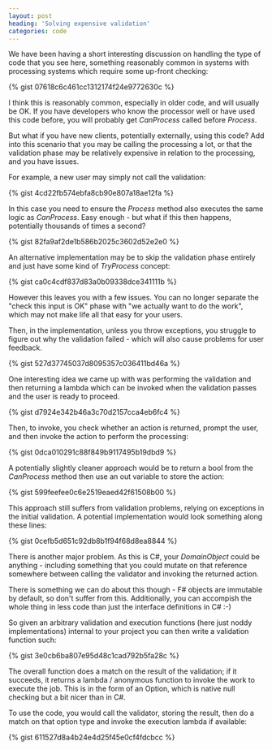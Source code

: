 ```yaml
---
layout: post
heading: 'Solving expensive validation'
categories: code
---
```


We have been having a short interesting discussion on handling the type of code that you see here, something reasonably common in systems with processing systems which require some up-front checking:

{% gist 07618c6c461cc1312174f24e9772630c %}

I think this is reasonably common, especially in older code, and will usually be OK. If you have developers who know the processor well or have used this code before, you will probably get *CanProcess* called before *Process*.

But what if you have new clients, potentially externally, using this code? Add into this scenario that you may be calling the processing a lot, or that the validation phase may be relatively expensive in relation to the processing, and you have issues.

For example, a new user may simply not call the validation:

{% gist 4cd22fb574ebfa8cb90e807a18ae12fa %}

In this case you need to ensure the *Process* method also executes the same logic as *CanProcess*. Easy enough - but what if this then happens, potentially thousands of times a second?

{% gist 82fa9af2de1b586b2025c3602d52e2e0 %}

An alternative implementation may be to skip the validation phase entirely and just have some kind of *TryProcess* concept:

{% gist ca0c4cdf837d83a0b09338dce341111b %}

However this leaves you with a few issues. You can no longer separate the "check this input is OK" phase with "we actually want to do the work", which may not make life all that easy for your users.

Then, in the implementation, unless you throw exceptions, you struggle to figure out why the validation failed - which will also cause problems for user feedback.

{% gist 527d37745037d8095357c036411bd46a %}

One interesting idea we came up with was performing the validation and then returning a lambda which can be invoked when the validation passes and the user is ready to proceed.

{% gist d7924e342b46a3c70d2157cca4eb6fc4 %}

Then, to invoke, you check whether an action is returned, prompt the user, and then invoke the action to perform the processing:

{% gist 0dca010291c88f849b9117495b19dbd9 %}

A potentially slightly cleaner approach would be to return a bool from the *CanProcess* method then use an out variable to store the action:

{% gist 599feefee0c6e2519eaed42f61508b00 %}

This approach still suffers from validation problems, relying on exceptions in the initial validation. A potential implementation would look something along these lines:

{% gist 0cefb5d651c92db8b1f94f68d8ea8844 %}

There is another major problem. As this is C#, your *DomainObject* could be anything - including something that you could mutate on that reference somewhere between calling the validator and invoking the returned action.

There is something we can do about this though - F# objects are immutable by default, so don't suffer from this. Additionally, you can accompish the whole thing in less code than just the interface definitions in C# :-)

So given an arbitrary validation and execution functions (here just noddy implementations) internal to your project you can then write a validation function such:

{% gist 3e0cb6ba807e95d48c1cad792b5fa28c %}

The overall function does a match on the result of the validation; if it succeeds, it returns a lambda / anonymous function to invoke the work to execute the job. This is in the form of an Option, which is native null checking but a bit nicer than in C#.

To use the code, you would call the validator, storing the result, then do a match on that option type and invoke the execution lambda if available:

{% gist 611527d8a4b24e4d25f45e0cf4fdcbcc %}